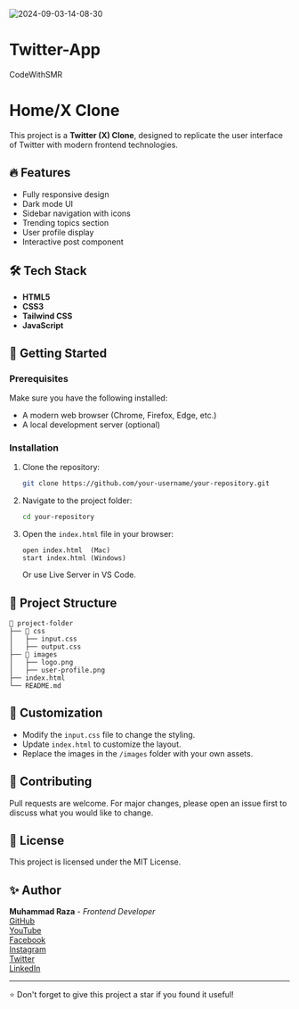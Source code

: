 ![2024-09-03-14-08-30](https://github.com/user-attachments/assets/a3092906-9558-4a44-bb51-b4aa58eea8eb)
# Twitter-App
CodeWithSMR



# Home/X Clone

This project is a **Twitter (X) Clone**, designed to replicate the user interface of Twitter with modern frontend technologies.

## 🔥 Features

- Fully responsive design
- Dark mode UI
- Sidebar navigation with icons
- Trending topics section
- User profile display
- Interactive post component

## 🛠 Tech Stack

- **HTML5**
- **CSS3**
- **Tailwind CSS**
- **JavaScript**

## 🚀 Getting Started

### Prerequisites

Make sure you have the following installed:

- A modern web browser (Chrome, Firefox, Edge, etc.)
- A local development server (optional)

### Installation

1. Clone the repository:
   ```bash
   git clone https://github.com/your-username/your-repository.git
   ```
2. Navigate to the project folder:
   ```bash
   cd your-repository
   ```
3. Open the `index.html` file in your browser:
   ```
   open index.html  (Mac)
   start index.html (Windows)
   ```
   Or use Live Server in VS Code.

## 📁 Project Structure

```
📂 project-folder
├── 📂 css
│   ├── input.css
│   ├── output.css
├── 📂 images
│   ├── logo.png
│   ├── user-profile.png
├── index.html
└── README.md
```

## 🎨 Customization

- Modify the `input.css` file to change the styling.
- Update `index.html` to customize the layout.
- Replace the images in the `/images` folder with your own assets.

## 🤝 Contributing

Pull requests are welcome. For major changes, please open an issue first to discuss what you would like to change.

## 📜 License

This project is licensed under the MIT License.

## ✨ Author

**Muhammad Raza** - *Frontend Developer*\
[GitHub](https://github.com/CodeWith-SMR)\
[YouTube](https://www.youtube.com/@CodeWithSMR)\
[Facebook](https://www.facebook.com/profile.php?id=61552142131093)\
[Instagram](https://www.instagram.com/codewithsmrofficial/)\
[Twitter](https://twitter.com/CodeWithSMR)\
[LinkedIn](https://www.linkedin.com/in/muhammad-raza-653622346/)

---

⭐ Don't forget to give this project a star if you found it useful!


